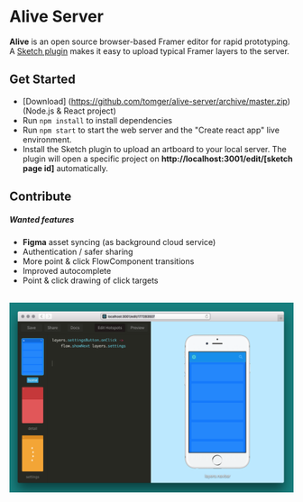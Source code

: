 # Alive Server

**Alive** is an open source browser-based Framer editor for rapid prototyping. A [Sketch plugin](https://github.com/tomger/alive) makes it easy to upload typical Framer layers to the server.

## Get Started

- [Download] (https://github.com/tomger/alive-server/archive/master.zip) (Node.js & React project)
- Run `npm install` to install dependencies
- Run `npm start` to start the web server and the "Create react app" live environment.
- Install the Sketch plugin to upload an artboard to your local server. The plugin will open a specific project on **http://localhost:3001/edit/[sketch page id]** automatically.


## Contribute

##### Wanted features

- **Figma** asset syncing (as background cloud service)
- Authentication / safer sharing
- More point & click FlowComponent transitions
- Improved autocomplete
- Point & click drawing of click targets

<br/>
<img src="https://github.com/tomger/alive-server/blob/images/screenshot.png?raw=true">
